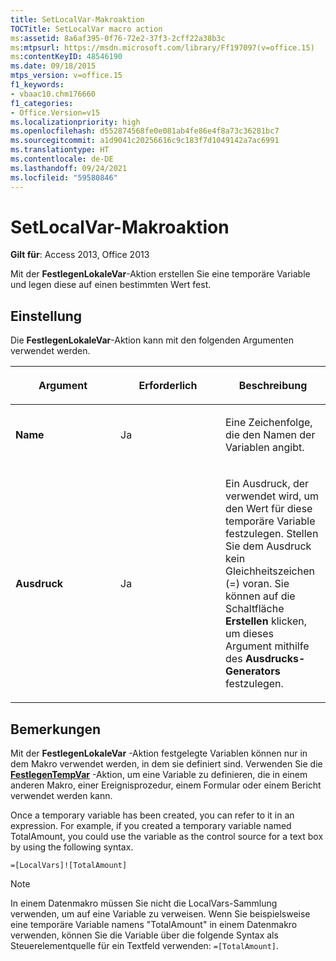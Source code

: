```yaml
---
title: SetLocalVar-Makroaktion
TOCTitle: SetLocalVar macro action
ms:assetid: 8a6af395-0f76-72e2-37f3-2cff22a38b3c
ms:mtpsurl: https://msdn.microsoft.com/library/Ff197097(v=office.15)
ms:contentKeyID: 48546190
ms.date: 09/18/2015
mtps_version: v=office.15
f1_keywords:
- vbaac10.chm176660
f1_categories:
- Office.Version=v15
ms.localizationpriority: high
ms.openlocfilehash: d552874568fe0e081ab4fe86e4f8a73c36281bc7
ms.sourcegitcommit: a1d9041c20256616c9c183f7d1049142a7ac6991
ms.translationtype: HT
ms.contentlocale: de-DE
ms.lasthandoff: 09/24/2021
ms.locfileid: "59580846"
---
```

# <a name="setlocalvar-macro-action"></a>SetLocalVar-Makroaktion

**Gilt für**: Access 2013, Office 2013

Mit der **FestlegenLokaleVar**-Aktion erstellen Sie eine temporäre Variable und legen diese auf einen bestimmten Wert fest.

## <a name="setting"></a>Einstellung

Die **FestlegenLokaleVar**-Aktion kann mit den folgenden Argumenten verwendet werden.

<table>
<colgroup>
<col style="width: 33%" />
<col style="width: 33%" />
<col style="width: 33%" />
</colgroup>
<thead>
<tr class="header">
<th><p>Argument</p></th>
<th><p>Erforderlich</p></th>
<th><p>Beschreibung</p></th>
</tr>
</thead>
<tbody>
<tr class="odd">
<td><p><strong>Name</strong></p></td>
<td><p>Ja</p></td>
<td><p>Eine Zeichenfolge, die den Namen der Variablen angibt.</p></td>
</tr>
<tr class="even">
<td><p><strong>Ausdruck</strong></p></td>
<td><p>Ja</p></td>
<td><p>Ein Ausdruck, der verwendet wird, um den Wert für diese temporäre Variable festzulegen. Stellen Sie dem Ausdruck kein Gleichheitszeichen (=) voran. Sie können auf die Schaltfläche <strong>Erstellen</strong> klicken, um dieses Argument mithilfe des <strong>Ausdrucks-Generators</strong> festzulegen.</p></td>
</tr>
</tbody>
</table>

## <a name="remarks"></a>Bemerkungen

Mit der **FestlegenLokaleVar** -Aktion festgelegte Variablen können nur in dem Makro verwendet werden, in dem sie definiert sind. Verwenden Sie die **[FestlegenTempVar](settempvar-macro-action.md)** -Aktion, um eine Variable zu definieren, die in einem anderen Makro, einer Ereignisprozedur, einem Formular oder einem Bericht verwendet werden kann.

Once a temporary variable has been created, you can refer to it in an expression. For example, if you created a temporary variable named TotalAmount, you could use the variable as the control source for a text box by using the following syntax.

`=[LocalVars]![TotalAmount]`

> [!NOTE]
> In einem Datenmakro müssen Sie nicht die LocalVars-Sammlung verwenden, um auf eine Variable zu verweisen. Wenn Sie beispielsweise eine temporäre Variable namens "TotalAmount" in einem Datenmakro verwenden, können Sie die Variable über die folgende Syntax als Steuerelementquelle für ein Textfeld verwenden: `=[TotalAmount]`.

